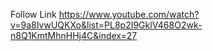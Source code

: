 
Follow Link
https://www.youtube.com/watch?v=9a8IvwUQKXo&list=PL8p2I9GklV468O2wk-n8Q1KmtMhnHHj4C&index=27